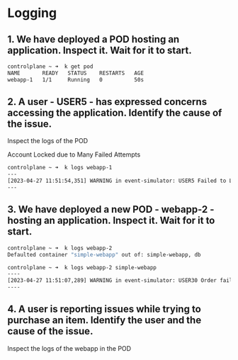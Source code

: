 # Logging

## 1. We have deployed a POD hosting an application. Inspect it. Wait for it to start.

```bash
controlplane ~ ➜  k get pod
NAME       READY   STATUS    RESTARTS   AGE
webapp-1   1/1     Running   0          50s
```

## 2. A user - USER5 - has expressed concerns accessing the application. Identify the cause of the issue.

Inspect the logs of the POD

Account Locked due to Many Failed Attempts
```bash
controlplane ~ ➜  k logs webapp-1
---
[2023-04-27 11:51:54,351] WARNING in event-simulator: USER5 Failed to Login as the account is locked due to MANY FAILED ATTEMPTS
---
```
## 3. We have deployed a new POD - webapp-2 - hosting an application. Inspect it. Wait for it to start.
```bash
controlplane ~ ➜  k logs webapp-2
Defaulted container "simple-webapp" out of: simple-webapp, db
```

```bash
controlplane ~ ➜  k logs webapp-2 simple-webapp
----
[2023-04-27 11:51:07,289] WARNING in event-simulator: USER30 Order failed as the item is OUT OF STOCK.
----
```

## 4. A user is reporting issues while trying to purchase an item. Identify the user and the cause of the issue.


Inspect the logs of the webapp in the POD
```bash
```